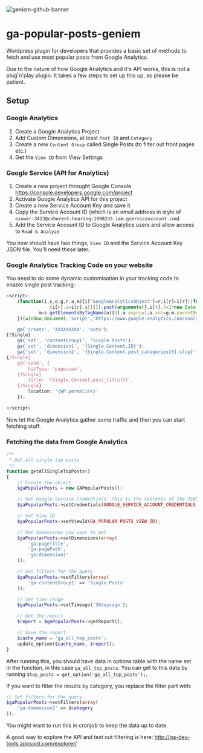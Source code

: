 ![geniem-github-banner](https://cloud.githubusercontent.com/assets/5691777/14319886/9ae46166-fc1b-11e5-9630-d60aa3dc4f9e.png)
# ga-popular-posts-geniem
Wordpress plugin for developers that provides a basic set of methods to fetch and use most popular posts from Google Analytics.

Due to the nature of how Google Analytics and it's API works, this is not a plug'n'play plugin. It takes a few steps to set up this up, so please be patient.

## Setup ##

### Google Analytics ###
1. Create a Google Analytics Project
2. Add Custom Dimensions, at least `Post ID` and `Category`
3. Create a new `Content Group` called Single Posts (to filter out front pages etc.)
4. Get the `View ID` from View Settings

### Google Service (API for Analytics) ###
1. Create a new project throught Google Console https://console.developers.google.com/project
2. Activate Google Analytics API for this project
3. Create a new Service Account Key and save it
4. Copy the Service Account ID (which is an email address in style of `oiuwer-3423@coherent-hearing-1098233.iam.gserviceaccount.com`)
5. Add the Service Account ID to Google Analytics users and allow access to `Read & Analyze`

You now should have two things, `View ID` and the Service Account Key JSON file. You'll need these later.

### Google Analytics Tracking Code on your website

You need to do some dynamic customisation in your tracking code to enable single post tracking:

```javascript
<script>
    (function(i,s,o,g,r,a,m){i['GoogleAnalyticsObject']=r;i[r]=i[r]||function(){
                (i[r].q=i[r].q||[]).push(arguments)},i[r].l=1*new Date();a=s.createElement(o),
            m=s.getElementsByTagName(o)[0];a.async=1;a.src=g;m.parentNode.insertBefore(a,m)
    })(window,document,'script','https://www.google-analytics.com/analytics.js','ga');

    ga('create', 'XXXXXXXXX', 'auto');
{?Single}
    ga('set', 'contentGroup1', 'Single Posts');
    ga('set', 'dimension1', '{Single.Content.ID}');
    ga('set', 'dimension2', '{Single.Content.post_categories[0].slug}');
{/Single}
    ga('send', {
        hitType: 'pageview',
	{?Single}
		title: '{Single.Content.post_title|h}',
	{/Single}
		location: '{WP.permalink}'
    });

</script>
```
Now let the Google Analytics gather some traffic and then you can start fetching stuff.

### Fetching the data from Google Analytics ###
```php
/**
 * Get all single top posts
 */
function getAllSingleTopPosts()
{
    // Create the object
    $gaPopularPosts = new GAPopularPosts();

    // Set Google Service Credentials. This is the contents of the JSON file mentioned earlier
    $gaPopularPosts->setCredentials(GOOGLE_SERVICE_ACCOUNT_CREDENTIALS);

    // Set View ID
    $gaPopularPosts->setViewId(GA_POPULAR_POSTS_VIEW_ID);

    // Set dimensions you want to get
    $gaPopularPosts->setDimensions(array(
        'ga:pageTitle',
        'ga:pagePath',
        'ga:dimension1'
    ));

    // Set filters for the query
    $gaPopularPosts->setFilters(array(
        'ga:contentGroup1' => 'Single Posts'
    ));

    // Set time range
    $gaPopularPosts->setTimeago('30daysago');

    // Get the report
    $report = $gaPopularPosts->getReport();

    // Save the report
    $cache_name = 'ga_all_top_posts';
    update_option($cache_name, $report);
}
```
After running this, you should have data in options table with the name set in the function, in this case `ga_all_top_posts`. You can get to this data by running `$top_posts = get_option('ga_all_top_posts');`.

If you want to filter the results by category, you replace the filter part with:
```php
// Set filters for the query
$gaPopularPosts->setFilters(array(
    'ga:dimension2' => $category
));
```
You might want to run this in cronjob to keep the data up to date.

A good way to explore the API and test out filtering is here: http://ga-dev-tools.appspot.com/explorer/
